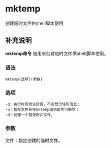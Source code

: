 mktemp
===

创建临时文件供shell脚本使用

## 补充说明

**mktemp命令** 被用来创建临时文件供shell脚本使用。

###  语法

```
mktemp(选项)(参数)
```

###  选项

```
-q：执行时若发生错误，不会显示任何信息；
-u：暂存文件会在mktemp结束前先行删除；
-d：创建一个目录而非文件。
```

###  参数

文件：指定创建的临时文件。


<!-- Linux命令行搜索引擎：https://jaywcjlove.github.io/linux-command/ -->